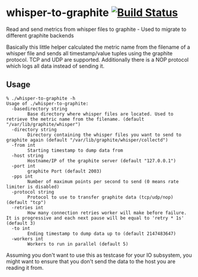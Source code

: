 # whisper-to-graphite [![Build Status](https://api.travis-ci.org/bzed/whisper-to-graphite.svg?branch=master)](https://travis-ci.org/bzed/whisper-to-graphite/)
Read and send metrics from whisper files to graphite - Used to migrate to different graphite backends

Basically this little helper calculated the metric name from the filename of a whisper file
and sends all timestamp/value tuples using the graphite protocol. TCP and UDP are supported.
Additionally there is a NOP protocol which logs all data instead of sending it.

## Usage

```
% ./whisper-to-graphite -h
Usage of ./whisper-to-graphite:
  -basedirectory string
    	Base directory where whisper files are located. Used to retrieve the metric name from the filename. (default "/var/lib/graphite/whisper")
  -directory string
    	Directory containing the whisper files you want to send to graphite again (default "/var/lib/graphite/whisper/collectd")
  -from int
    	Starting timestamp to dump data from
  -host string
    	Hostname/IP of the graphite server (default "127.0.0.1")
  -port int
    	graphite Port (default 2003)
  -pps int
    	Number of maximum points per second to send (0 means rate limiter is disabled)
  -protocol string
    	Protocol to use to transfer graphite data (tcp/udp/nop) (default "tcp")
  -retries int
    	How many connection retries worker will make before failure. It is progressive and each next pause will be equal to 'retry * 1s' (default 3)
  -to int
    	Ending timestamp to dump data up to (default 2147483647)
  -workers int
    	Workers to run in parallel (default 5)
```

Assuming you don't want to use this as testcase for your IO subsystem,
you might want to ensure that you don't send the data to the host you are reading it from.

